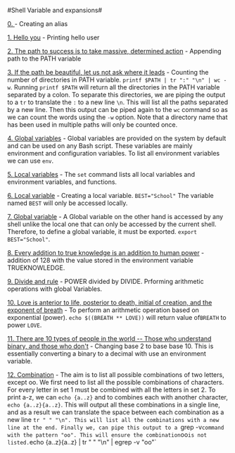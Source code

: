 #Shell Variable and expansions#

[0. <o>](./0-alias) - Creating an alias

[1. Hello you](./1-hello_you) - Printing hello user

[2. The path to success is to take massive, determined action](./2-path) - Appending path to the PATH variable

[3. If the path be beautiful, let us not ask where it leads](./3-paths) - Counting the number of directories in PATH variable. `printf $PATH | tr ":" "\n" | wc -w`. Running `printf $PATH` will return all the directories in the PATH variable separated by a colon. To separate this directories, we are piping the output to a `tr` to translate the `:` to a new line `\n`. This will list all the paths separated by a new line. Then this output can be piped again to the `wc` command so as we can count the words using the `-w` option. Note that a directory name that has been used in multiple paths will only be counted once.
 
[4. Global variables](./4-global_variables) - Global variables are provided on the system by default and can be used on any Bash script. These variables are mainly environment and configuration variables. To list all environment variables we can use `env`.

[5. Local variables](./5-local_variables) - The `set` command lists all local variables and environment variables, and functions.

[6. Local variable](./6-create_local_variable) - Creating a local variable. `BEST="School"` The variable named `BEST` will only be accessed locally.

[7. Global variable](./7-create_global_variable) - A Global variable on the other hand is accessed by any shell unlike the local one that can only be accessed by the current shell. Therefore, to define a global variable, it must be exported. `export BEST="School"`.

[8. Every addition to true knowledge is an addition to human power](./8-true_knowledge) - addition of 128 with the value stored in the environment variable TRUEKNOWLEDGE. 

[9. Divide and rule](./9-divide_and_rule) - POWER divided by DIVIDE. Prforming arithmetic operations with global Variables.

[10. Love is anterior to life, posterior to death, initial of creation, and the exponent of breath](./10-love_exponent_breath) - To perform an arithmetic operation based on exponential (power). `echo $((BREATH ** LOVE))` will return value of`BREATH` to power `LOVE`.

[11. There are 10 types of people in the world -- Those who understand binary, and those who don't](./11-binary_to_decimal) - Changing base 2 to base base 10. This is essentially converting a binary to a decimal with use an environment variable.

[12. Combination](./12-combinations) - The aim is to list all possible combinations of two letters, except oo. We first need to list all the possible combinations of characters. For every letter in set 1 must be combined with all the letters in set 2. To print a-z, we can `echo {a..z}` and to combines each with another character, `echo {a..z}{a..z}`. This will output all these combinations in a single line, and as a result we can translate the space between each combination as a new line `tr " " "\n". This will list all the combinations with a new line at the end. Finally we, can pipe this output to a `grep -v` command with the pattern "oo". This will ensure the combination `oo` is not listed. `echo {a..z}{a..z} | tr " " "\n" | egrep -v "oo"`
